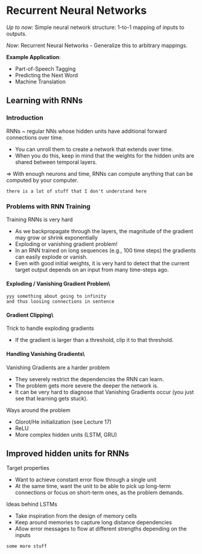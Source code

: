 # Recurrent Neural Networks

_Up to now:_ Simple neural network structure: 1-to-1 mapping of inputs to outputs.

_Now_: Recurrent Neural Networks - Generalize this to arbitrary mappings.

**Example Application**:

- Part-of-Speech Tagging
- Predicting the Next Word
- Machine Translation

## Learning with RNNs

### Introduction

RNNs
~ regular NNs whose hidden units have additional forward connections over time.

- You can unroll them to create a network that extends over time.
- When you do this, keep in mind that the weights for the hidden units are shared between temporal layers.

=> With enough neurons and time, RNNs can compute anything that can be computed by your computer.

```
there is a lot of stuff that I don't understand here
```

### Problems with RNN Training

Training RNNs is very hard

- As we backpropagate through the layers,
  the magnitude of the gradient may grow or shrink exponentially
- Exploding or vanishing gradient problem!
- In an RNN trained on long sequences (e.g., 100 time steps) the gradients can easily explode or vanish.
- Even with good initial weights,
  it is very hard to detect that the current target output depends on an input from many time-steps ago.

#### Exploding / Vanishing Gradient Problem\

```
yyy something about going to infinity
and thus loosing connections in sentence
```

#### Gradient Clipping\

Trick to handle exploding gradients

- If the gradient is larger than a threshold, clip it to that threshold.

#### Handling Vanishing Gradients\

Vanishing Gradients are a harder problem

- They severely restrict the dependencies the RNN can learn.
- The problem gets more severe the deeper the network is.
- It can be very hard to diagnose that Vanishing Gradients occur
  (you just see that learning gets stuck).

Ways around the problem

- Glorot/He initialization (see Lecture 17)
- ReLU
- More complex hidden units (LSTM, GRU)

## Improved hidden units for RNNs

Target properties

- Want to achieve constant error flow through a single unit
- At the same time,
  want the unit to be able to pick up long-term connections or focus on short-term ones,
  as the problem demands.

Ideas behind LSTMs

- Take inspiration from the design of memory cells
- Keep around memories to capture long distance dependencies
- Allow error messages to flow at different strengths depending on the inputs

```
some more stuff
```
